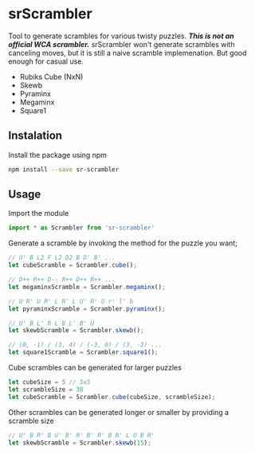 # srScrambler
Tool to generate scrambles for various twisty puzzles. ***This is not an official WCA scrambler.*** srScrambler won't generate scrambles with canceling moves, but it is still a naive scramble implemenation. But good enough for casual use. 

- Rubiks Cube (NxN)
- Skewb
- Pyraminx
- Megaminx
- Square1

## Instalation
Install the package using npm
```bash
npm install --save sr-scrambler
```

## Usage

Import the module
```javascript
import * as Scrambler from 'sr-scrambler'
```

Generate a scramble by invoking the method for the puzzle you want;
```javascript
// U' B L2 F L2 D2 B D' B' ...
let cubeScramble = Scrambler.cube();

// D++ R++ D-- R++ D++ R++ ...
let megaminxScramble = Scrambler.megaminx();

// U R' U R' L R' L U' R' U r' l' b
let pyraminxScramble = Scrambler.pyraminx();

// U' B L' R L B L' B' U
let skewbScramble = Scrambler.skewb();

// (0, -1) / (3, 4) / (-3, 0) / (3, -3) ...
let square1Scramble = Scrambler.square1();
```

Cube scrambles can be generated for larger puzzles
```javascript
let cubeSize = 5 // 5x5
let scrambleSize = 30
let cubeScramble = Scrambler.cube(cubeSize, scrambleSize);
```

Other scrambles can be generated longer or smaller by providing a scramble size
```javascript
// U' B R' B U' B' R' B' R' B R' L U B R'
let skewbScramble = Scrambler.skewb(15);
```
